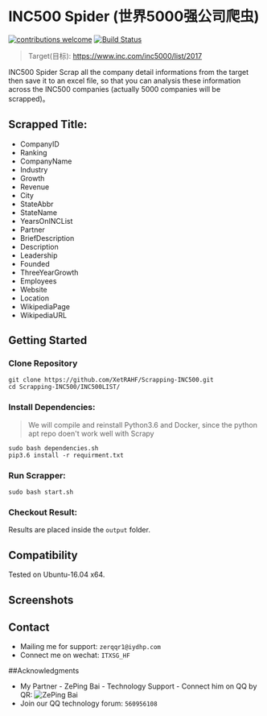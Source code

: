 # INC500 Spider (世界5000强公司爬虫)
[![contributions welcome](https://img.shields.io/badge/contributions-welcome-brightgreen.svg?style=flat)](https://github.com/dwyl/esta/issues)
[![Build Status](https://travis-ci.org/{ORG-or-USERNAME}/{REPO-NAME}.png?branch=master)](https://travis-ci.org/{ORG-or-USERNAME}/{REPO-NAME})

> Target(目标): https://www.inc.com/inc5000/list/2017

INC500 Spider Scrap all the company detail informations from the target then save it to an excel file, so that you can analysis these information across the INC500 companies (actually 5000 companies will be scrapped)。

## Scrapped Title:
* CompanyID
* Ranking
* CompanyName
* Industry
* Growth
* Revenue
* City
* StateAbbr
* StateName
* YearsOnINCList
* Partner
* BriefDescription
* Description
* Leadership
* Founded
* ThreeYearGrowth
* Employees
* Website
* Location
* WikipediaPage
* WikipediaURL

## Getting Started
### Clone Repository
```
git clone https://github.com/XetRAHF/Scrapping-INC500.git
cd Scrapping-INC500/INC500LIST/
```
### Install Dependencies:
> We will compile and reinstall Python3.6 and Docker, since the python apt repo doen't work well with Scrapy

```
sudo bash dependencies.sh
pip3.6 install -r requirment.txt
```

### Run Scrapper:
```sudo bash start.sh```

### Checkout Result:
Results are placed inside the `output` folder.

## Compatibility

Tested on Ubuntu-16.04 x64.

## Screenshots


## Contact

-  Mailing me for support: ```zerqqr1@iydhp.com```
-  Connect me on wechat: ```ITXSG_HF```

##Acknowledgments
- My Partner - ZePing Bai - Technology Support - Connect him on QQ by QR:
![ZePing Bai](https://raw.githubusercontent.com/XetRAHF/Scrapping-INC500/master/IMGS/zepingbai.jpg)
- Join our QQ technology forum: ```560956108```
